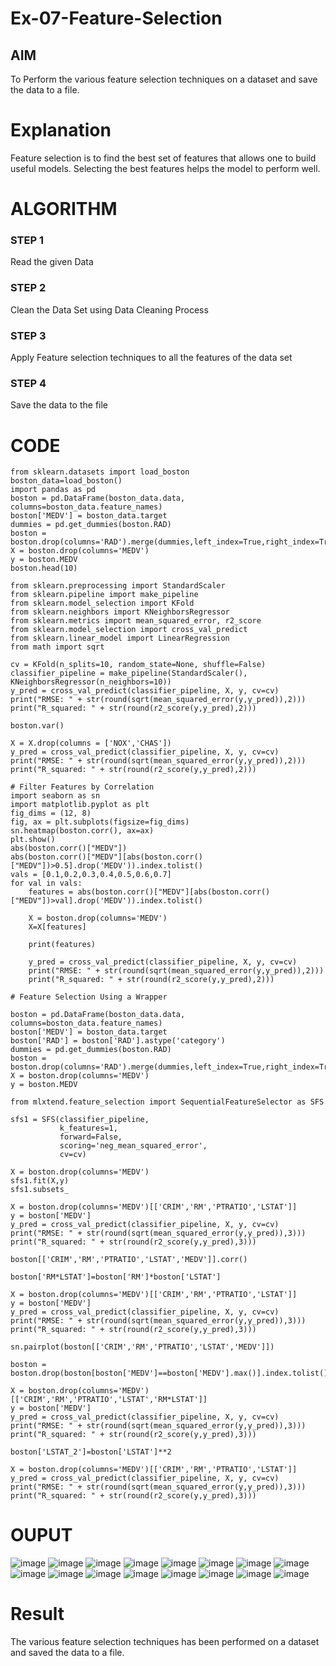 # Ex-07-Feature-Selection
## AIM
To Perform the various feature selection techniques on a dataset and save the data to a file. 

# Explanation
Feature selection is to find the best set of features that allows one to build useful models.
Selecting the best features helps the model to perform well. 

# ALGORITHM
### STEP 1
Read the given Data
### STEP 2
Clean the Data Set using Data Cleaning Process
### STEP 3
Apply Feature selection techniques to all the features of the data set
### STEP 4
Save the data to the file


# CODE
~~~
from sklearn.datasets import load_boston
boston_data=load_boston()
import pandas as pd
boston = pd.DataFrame(boston_data.data, columns=boston_data.feature_names)
boston['MEDV'] = boston_data.target
dummies = pd.get_dummies(boston.RAD)
boston = boston.drop(columns='RAD').merge(dummies,left_index=True,right_index=True)
X = boston.drop(columns='MEDV')
y = boston.MEDV
boston.head(10)

from sklearn.preprocessing import StandardScaler
from sklearn.pipeline import make_pipeline
from sklearn.model_selection import KFold
from sklearn.neighbors import KNeighborsRegressor
from sklearn.metrics import mean_squared_error, r2_score
from sklearn.model_selection import cross_val_predict
from sklearn.linear_model import LinearRegression
from math import sqrt

cv = KFold(n_splits=10, random_state=None, shuffle=False)
classifier_pipeline = make_pipeline(StandardScaler(), KNeighborsRegressor(n_neighbors=10))
y_pred = cross_val_predict(classifier_pipeline, X, y, cv=cv)
print("RMSE: " + str(round(sqrt(mean_squared_error(y,y_pred)),2)))
print("R_squared: " + str(round(r2_score(y,y_pred),2)))

boston.var()

X = X.drop(columns = ['NOX','CHAS'])
y_pred = cross_val_predict(classifier_pipeline, X, y, cv=cv)
print("RMSE: " + str(round(sqrt(mean_squared_error(y,y_pred)),2)))
print("R_squared: " + str(round(r2_score(y,y_pred),2)))

# Filter Features by Correlation
import seaborn as sn
import matplotlib.pyplot as plt
fig_dims = (12, 8)
fig, ax = plt.subplots(figsize=fig_dims)
sn.heatmap(boston.corr(), ax=ax)
plt.show()
abs(boston.corr()["MEDV"])
abs(boston.corr()["MEDV"][abs(boston.corr()["MEDV"])>0.5].drop('MEDV')).index.tolist()
vals = [0.1,0.2,0.3,0.4,0.5,0.6,0.7]
for val in vals:
    features = abs(boston.corr()["MEDV"][abs(boston.corr()["MEDV"])>val].drop('MEDV')).index.tolist()
    
    X = boston.drop(columns='MEDV')
    X=X[features]
    
    print(features)

    y_pred = cross_val_predict(classifier_pipeline, X, y, cv=cv)
    print("RMSE: " + str(round(sqrt(mean_squared_error(y,y_pred)),2)))
    print("R_squared: " + str(round(r2_score(y,y_pred),2)))

# Feature Selection Using a Wrapper

boston = pd.DataFrame(boston_data.data, columns=boston_data.feature_names)
boston['MEDV'] = boston_data.target
boston['RAD'] = boston['RAD'].astype('category')
dummies = pd.get_dummies(boston.RAD)
boston = boston.drop(columns='RAD').merge(dummies,left_index=True,right_index=True)
X = boston.drop(columns='MEDV')
y = boston.MEDV

from mlxtend.feature_selection import SequentialFeatureSelector as SFS

sfs1 = SFS(classifier_pipeline, 
           k_features=1, 
           forward=False, 
           scoring='neg_mean_squared_error',
           cv=cv)

X = boston.drop(columns='MEDV')
sfs1.fit(X,y)
sfs1.subsets_

X = boston.drop(columns='MEDV')[['CRIM','RM','PTRATIO','LSTAT']]
y = boston['MEDV']
y_pred = cross_val_predict(classifier_pipeline, X, y, cv=cv)
print("RMSE: " + str(round(sqrt(mean_squared_error(y,y_pred)),3)))
print("R_squared: " + str(round(r2_score(y,y_pred),3)))

boston[['CRIM','RM','PTRATIO','LSTAT','MEDV']].corr()

boston['RM*LSTAT']=boston['RM']*boston['LSTAT']

X = boston.drop(columns='MEDV')[['CRIM','RM','PTRATIO','LSTAT']]
y = boston['MEDV']
y_pred = cross_val_predict(classifier_pipeline, X, y, cv=cv)
print("RMSE: " + str(round(sqrt(mean_squared_error(y,y_pred)),3)))
print("R_squared: " + str(round(r2_score(y,y_pred),3)))

sn.pairplot(boston[['CRIM','RM','PTRATIO','LSTAT','MEDV']])

boston = boston.drop(boston[boston['MEDV']==boston['MEDV'].max()].index.tolist())

X = boston.drop(columns='MEDV')[['CRIM','RM','PTRATIO','LSTAT','RM*LSTAT']]
y = boston['MEDV']
y_pred = cross_val_predict(classifier_pipeline, X, y, cv=cv)
print("RMSE: " + str(round(sqrt(mean_squared_error(y,y_pred)),3)))
print("R_squared: " + str(round(r2_score(y,y_pred),3)))

boston['LSTAT_2']=boston['LSTAT']**2

X = boston.drop(columns='MEDV')[['CRIM','RM','PTRATIO','LSTAT']]
y_pred = cross_val_predict(classifier_pipeline, X, y, cv=cv)
print("RMSE: " + str(round(sqrt(mean_squared_error(y,y_pred)),3)))
print("R_squared: " + str(round(r2_score(y,y_pred),3)))
~~~

# OUPUT
![image](https://user-images.githubusercontent.com/94165322/169941209-0434601a-119e-4948-b0e1-43b506ce0cc2.png)
![image](https://user-images.githubusercontent.com/94165322/169942822-93963e4a-3f75-44f9-9169-be7c82b2a0a5.png)
![image](https://user-images.githubusercontent.com/94165322/169941775-10ac9e53-3646-4eac-b6fa-fe93aedb142e.png)
![image](https://user-images.githubusercontent.com/94165322/169941879-194ee7be-fcbb-4557-91ad-69b9947737da.png)
![image](https://user-images.githubusercontent.com/94165322/169941929-711e0aaa-eeea-4aa4-b740-cc3e753a84d3.png)
![image](https://user-images.githubusercontent.com/94165322/169941966-e704c5c8-2cbe-4533-9fbc-1c462c47f06b.png)
![image](https://user-images.githubusercontent.com/94165322/169942014-81acfda6-ba5a-4efb-9ef7-f6f37302a06d.png)
![image](https://user-images.githubusercontent.com/94165322/169942048-e5859e1d-a519-49d7-a7b6-83855d13eb43.png)
![image](https://user-images.githubusercontent.com/94165322/169942085-ed0cefa7-40ab-447d-8b42-880cb948502f.png)
![image](https://user-images.githubusercontent.com/94165322/169942099-cc49e9f9-fde8-4e51-952e-ab48a116bfc0.png)
![image](https://user-images.githubusercontent.com/94165322/169942117-6202e8f6-d46b-48c1-9d83-0c5ddd9338de.png)
![image](https://user-images.githubusercontent.com/94165322/169942152-ed690cb6-9d99-48b5-9e1f-fd749350ee25.png)
![image](https://user-images.githubusercontent.com/94165322/169942175-ce94a8a0-4c6a-48ad-97df-90b1f6c54507.png)
![image](https://user-images.githubusercontent.com/94165322/169942190-74885a56-bcf7-4c2a-97e5-ddea49690dc1.png)
![image](https://user-images.githubusercontent.com/94165322/169942217-6a027a0d-e655-40d1-92ac-99ef6a7c9f4c.png)
![image](https://user-images.githubusercontent.com/94165322/169942229-710cd031-2d45-4e8d-8e85-057b36d8eaee.png)

# Result
The various feature selection techniques has been performed on a dataset and saved the data to a file.




